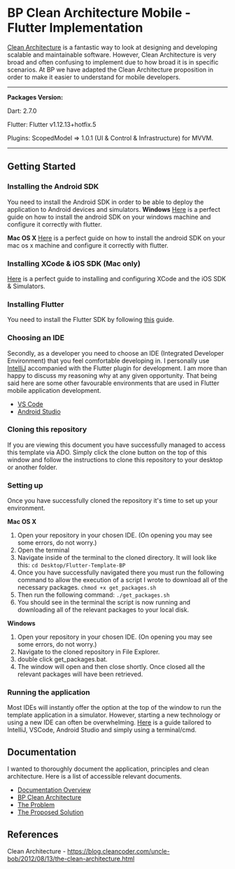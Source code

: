 # BP Clean Architecture Mobile - Flutter Implementation

[Clean Architecture](https://blog.cleancoder.com/uncle-bob/2012/08/13/the-clean-architecture.html) is a fantastic way to
look at designing and developing scalable and maintainable software. However, Clean Architecture is very broad and 
often confusing to implement due to how broad it is in specific scenarios. At BP we have adapted the Clean Architecture
proposition in order to make it easier to understand for mobile developers.

---

**Packages Version:**

Dart: 2.7.0

Flutter: Flutter v1.12.13+hotfix.5

Plugins:
ScopedModel => 1.0.1 (UI & Control & Infrastructure) for MVVM.

---

## Getting Started
### Installing the Android SDK
You need to install the Android SDK in order to be able to deploy the application to Android devices and simulators.
**Windows**
[Here](https://flutter.dev/docs/get-started/install/windows#android-setup) is a perfect guide on how to install the
android SDK on your windows machine and configure it correctly with flutter.

**Mac OS X**
[Here](https://flutter.dev/docs/get-started/install/macos#android-setup) is a perfect guide on how to install the
android SDK on your mac os x machine and configure it correctly with flutter.

### Installing XCode & iOS SDK (Mac only)
[Here](https://flutter.dev/docs/get-started/install/macos#android-setup) is a perfect guide to installing and
configuring XCode and the iOS SDK & Simulators.

### Installing Flutter
You need to install the Flutter SDK by following [this](https://flutter.dev/docs/get-started/install) guide.

### Choosing an IDE
Secondly, as a developer you need to choose an IDE (Integrated Developer Environment) that you feel comfortable
developing in. I personally use [IntelliJ](https://www.jetbrains.com/idea/) accompanied with the Flutter plugin for
development. I am more than happy to discuss my reasoning why at any given opportunity. That being said here are some
other favourable environments that are used in Flutter mobile application development.

- [VS Code](https://code.visualstudio.com/)
- [Android Studio](https://developer.android.com/studio)

### Cloning this repository
If you are viewing this document you have successfully managed to access this template via ADO. Simply click the clone
button on the top of this window and follow the instructions to clone this repository to your desktop or another folder.

### Setting up
Once you have successfully cloned the repository it's time to set up your environment.

**Mac OS X**
1. Open your repository in your chosen IDE. (On opening you may see some errors, do not worry.)
2. Open the terminal
3. Navigate inside of the terminal to the cloned directory. It will look like this:
`cd Desktop/Flutter-Template-BP`
4. Once you have successfully navigated there you must run the following command to allow the execution of a script I
wrote to download all of the necessary packages.
`chmod +x get_packages.sh`
5. Then run the following command:
`./get_packages.sh`
6. You should see in the terminal the script is now running and downloading all of the relevant packages to your local disk.

**Windows**
1. Open your repository in your chosen IDE. (On opening you may see some errors, do not worry.)
2. Navigate to the cloned repository in File Explorer.
3. double click get_packages.bat.
4. The window will open and then close shortly. Once closed all the relevant packages will have been retrieved.

### Running the application
Most IDEs will instantly offer the option at the top of the window to run the template application in a simulator.
However, starting a new technology or using a new IDE can often be overwhelming. [Here](https://flutter.dev/docs/get-started/test-drive?tab=androidstudio)
is a guide tailored to IntelliJ, VSCode, Android Studio and simply using a terminal/cmd.

## Documentation
I wanted to thoroughly document the application, principles and clean architecture. Here is a list of accessible relevant
documents.

- [Documentation Overview](./docs/README.md)
- [BP Clean Architecture](./docs/architecture.md)
- [The Problem](./docs/the_problem.md)
- [The Proposed Solution](./docs/the_solution.md)

## References
Clean Architecture - https://blog.cleancoder.com/uncle-bob/2012/08/13/the-clean-architecture.html